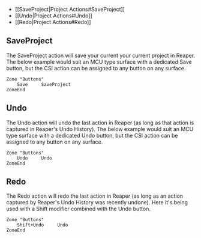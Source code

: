 * [[SaveProject|Project Actions#SaveProject]]
* [[Undo|Project Actions#Undo]]
* [[Redo|Project Actions#Redo]]

## SaveProject
The SaveProject action will save your current your current project in Reaper. The below example would suit an MCU type surface with a dedicated Save button, but the CSI action can be assigned to any button on any surface.
```
Zone "Buttons"
    Save     SaveProject
ZoneEnd
```

## Undo
The Undo action will undo the last action in Reaper (as long as that action is captured in Reaper's Undo History). The below example would suit an MCU type surface with a dedicated Undo button, but the CSI action can be assigned to any button on any surface.
```
Zone "Buttons"
    Undo     Undo
ZoneEnd
```

## Redo
The Redo action will redo the last action in Reaper (as long as an action captured by Reaper's Undo History was recently undone). Here it's being used with a Shift modifier combined with the Undo button.
```
Zone "Buttons"
    Shift+Undo     Undo
ZoneEnd
```